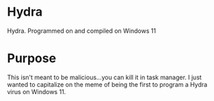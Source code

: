 # Hydra
Hydra. Programmed on and compiled on Windows 11


# Purpose 
This isn't meant to be malicious...you can kill it in task manager.
I just wanted to capitalize on the meme of being the first to program a Hydra virus on Windows 11.
